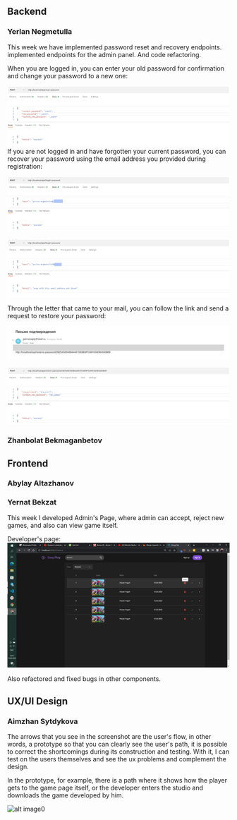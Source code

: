 
## Backend
### Yerlan Negmetulla

This week we have implemented password reset and recovery endpoints. implemented endpoints for the admin panel. And code refactoring.

When you are logged in, you can enter your old password for confirmation and change your password to a new one:

![Reset password](./week11/reset_pass.png)
If you are not logged in and have forgotten your current password, you can recover your password using the email address you provided during registration:

![Forgot password](./week11/forgot_pass.png)

![Forgot password error](./week11/forgot_pass_err.png)

Through the letter that came to your mail, you can follow the link and send a request to restore your password:

![Restore password message](./week11/msg_restore_pass.png)

![Restore password](./week11/restore_pass.png)

### Zhanbolat Bekmaganbetov

## Frontend
### Abylay Altazhanov
### Yernat Bekzat

This week I developed Admin's Page, where admin can accept, reject new games, and also can view game itself.

Developer's page:
![Admin page](./week11/admin.png)

Also refactored and fixed bugs in other components.


## UX/UI Design
### Aimzhan Sytdykova

The arrows that you see in the screenshot are the user's flow, in other words, a prototype so that you can clearly see the user's path, it is possible to correct the shortcomings during its construction and testing. With it, I can test on the users themselves and see the ux problems and complement the design.

In the prototype, for example, there is a path where it shows how the player gets to the game page itself, or the developer enters the studio and downloads the game developed by him.

![alt image0](https://github.com/SuleymanDemirelKazakhstan/diploma-project-graduaders/blob/main/Design/week11_image0.png?raw=true)
